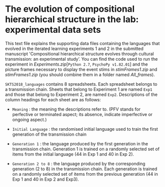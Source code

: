 # The evolution of compositional hierarchical structure in the lab: experimental data sets

This text file explains the supporting data files containing the languages that evolved in the iterated learning experiments 1 and 2 in the submitted manuscript 'Compositional hierarchical structure evolves through cultural transmission: an experimental study’. You can find the code used to run the experiment in _Experiments.zip_[`Python 2.7`, `PsychoPy v1.82.01`] and the picture frames necessary to display the event stims in _stimFrames1.zip_ and _stimFrames1.zip_ (you should combine them in a folder named _All_frames_).

`SKTS2018_languages` contains 8 spreadsheets. Each spreadsheet belongs to a transmission chain.  Sheets that belong to Experiment 1 are named `Exp1` and  those that belong to Experiment 2, are named `Exp2`. Descriptions of the column headings for each sheet are as follows: 

- `Meaning` : the meaning the descriptions refer to. (PFV stands for perfective or terminated aspect; its absence, indicate imperfective or ongoing aspect.) 

- `Initial Language` : the randomised initial language used to train the first generation of the transmission chain 

- `Generation 1` : the language produced by the first generation in the transmission chain. Generation 1 is trained on a randomly selected set of items from the initial language (44 in Exp 1 and 40 in Exp 2).
 
- `Generation 2 to 8` : the language produced by the corresponding generation (2 to 8) in the transmission chain. Each generation is trained on a randomly selected set of items from the previous generation (44 in Exp 1 and 40 in Exp 2 and Exp3).
